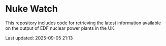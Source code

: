 # Nuke Watch

This repository includes code for retrieving the latest information available on the output of EDF nuclear power plants in the UK.

Last updated: 2025-09-05 21:13